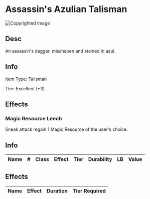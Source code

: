 # Assassin's Azulian Talisman

![Copyrighted Image](Assassin'sAzulianTalisman.png)

## Desc

An assassin's dagger, misshapen and stained in azul.

## Info

Item Type: Talisman

Tier: Excellent (+3)

## Effects

### Magic Resource Leech

Sneak attack regain 1 Magic Resource of the user's choice.


## Info

| Name | # | Class | Effect | Tier | Durability | LB | Value |
| :--: | :-: | :---: | :----: | :--: | :--------: | :-: | :---: |

## Effects

| Name | Effect | Duration | Tier Required |
| :--- | :----: | :------: | :-----------: |
